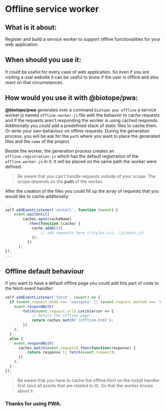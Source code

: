 # Offline service worker

## What is it about: 

Register and build a service worker to support offline functionalities for your web application.

## When should you use it:

It could be useful for every case of web application. So even if you are visiting a usal website it can be useful to know if the user is offline and also react on that circumstances. 

## How would you use it with @biotope/pwa:

**@biotope/pwa** generates over a command `biotope pwa offline` a service worker js named `offline.worker.js` file with the behavior to cache requests and if the requests aren't responding the worker is using cached responds. Additionally you could add a predefined stack of static files to cache them. Or write your own behaviour on offline requests. 
During the generation process, you will be ask for the `path` where you want to place the generated files and the `name` of the project.

Beside the worker, the generation process creates an `offline.registration.js` which has the default registration of the `offline.worker.js` in it.
It will be placed on the same path the worker were defined.

> Be aware that you can't handle requests outside of your scope. The scope depends on the **path** of the worker.


After the creation of the files you could fill up the array of requests that you would like to cache additonally:

```js 
...
self.addEventListener('install', function (event) {
    event.waitUntil(
        caches.open(cacheName)
          .then(function (cache) {
            cache.addAll([
                // add requests here (/styles.css, /js/main.js)
            ]);
          })
      );
});
...
```

## Offline default behaviour
if you want to have a default offline page you could add this part of code to the fetch event handler:

```js
self.addEventListener('fetch', (event) => {
  if (event.request.mode === 'navigate' || (event.request.method === 'GET' && event.request.headers.get('accept').includes('text/html'))) {
    event.respondWith(
        fetch(event.request.url).catch(error => {
            // Return the offline page
            return caches.match('/offline.html');
        })
    );
  }
  else {
    event.respondWith(
      caches.match(event.request).then(function(response) {
          return response || fetch(event.request);
      })
    );
  } 
});
```

> Be aware that you have to cache the offline.html on the install handler first (and all assets that are related to it). So that the worker knows about it


### Thanks for using PWA.